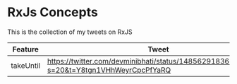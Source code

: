 # RxJs Concepts


This is the collection of my tweets on RxJS

| Feature   | Tweet                                                                                     | Working Example                              |
|-----------|-------------------------------------------------------------------------------------------|----------------------------------------------|
| takeUntil | https://twitter.com/devminibhati/status/1485629183602868228?s=20&t=Y8tgn1VHhWeyrCpcPfYaRQ | https://codesandbox.io/s/awesome-germain-fbvfn
